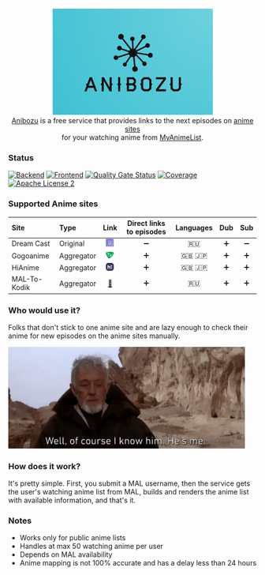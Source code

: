 <p align="center">
  <img width="325" height="215" alt="anibozu-logo" src="https://raw.githubusercontent.com/nasirov/anibozu/main/frontend/img/logo.png"> <br>
  <a href="https://anibozu.moe/">Anibozu</a> is a free service that provides links to the next episodes on 
  <a href="https://github.com/nasirov/anibozu#supported-anime-sites">anime sites</a> <br>
  for your watching anime from <a href="https://myanimelist.net/">MyAnimeList</a>. <br>
</p>

### Status

[![Backend](https://github.com/nasirov/anibozu/actions/workflows/backend-on_push.yaml/badge.svg)](https://github.com/nasirov/anibozu/actions/workflows/backend-on_push.yaml)
[![Frontend](https://github.com/nasirov/anibozu/actions/workflows/frontend-on_push.yaml/badge.svg)](https://github.com/nasirov/anibozu/actions/workflows/frontend-on_push.yaml)
[![Quality Gate Status](https://sonarcloud.io/api/project_badges/measure?project=nasirov_anibozu&metric=alert_status)](https://sonarcloud.io/dashboard?id=nasirov_anibozu)
[![Coverage](https://sonarcloud.io/api/project_badges/measure?project=nasirov_anibozu&metric=coverage)](https://sonarcloud.io/dashboard?id=nasirov_anibozu)
[![Apache License 2](https://img.shields.io/badge/license-ASF2-blue.svg)](https://www.apache.org/licenses/LICENSE-2.0.txt)

### Supported Anime sites

| Site         | Type         |                                    Link                                     | Direct links to episodes |   Languages   |        Dub        |        Sub         |
|:-------------|:-------------|:---------------------------------------------------------------------------:|:------------------------:|:-------------:|:-----------------:|:------------------:|
| Dream Cast   | Original     | [![dream_cast](/images/favicons/dream_cast.png)](https://dreamerscast.com/) |    :heavy_minus_sign:    |     :ru:      | :heavy_plus_sign: | :heavy_minus_sign: |
| Gogoanime    | Aggregator   |    [![gogo_anime](/images/favicons/gogo_anime.png)](https://anitaku.pe/)    |    :heavy_plus_sign:     |   :uk: :jp:   | :heavy_plus_sign: | :heavy_plus_sign:  |
| HiAnime      | Aggregator   |      [![hi_anime](/images/favicons/hi_anime.png)](https://hianime.to/)      |    :heavy_plus_sign:     |   :uk: :jp:   | :heavy_plus_sign: | :heavy_plus_sign:  |
| MAL-To-Kodik | Aggregator   |      [:link:](https://github.com/mal-to-kodik/mal-to-kodik.github.io)       |    :heavy_plus_sign:     |     :ru:      | :heavy_plus_sign: | :heavy_plus_sign:  |

### Who would use it?

Folks that don't stick to one anime site and are lazy enough to check their anime for new episodes on the anime sites manually.

<img alt="sw_obi_wan" src="https://raw.githubusercontent.com/nasirov/anibozu/main/images/extra/sw_obi_wan.gif">

### How does it work?

It's pretty simple. First, you submit a MAL username, then the service gets the user's watching anime list from MAL, builds and renders the
anime list with available information, and that's it.

### Notes

- Works only for public anime lists
- Handles at max 50 watching anime per user
- Depends on MAL availability
- Anime mapping is not 100% accurate and has a delay less than 24 hours